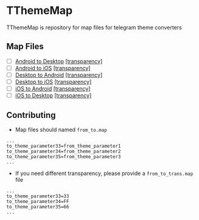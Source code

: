 # TThemeMap

TThemeMap is repository for map files for telegram theme converters

## Map Files

- [ ] [Android to Desktop](android_desktop.map) [[transparency]](android_desktop_trans.map)
- [ ] [Android to iOS](android_ios.map) [[transparency]](android_ios_trans.map)
- [ ] [Desktop to Android](desktop_android.map) [[transparency]](desktop_android_trans.map)
- [ ] [Desktop to iOS](desktop_ios.map) [[transparency]](desktop_ios_trans.map)
- [ ] [iOS to Android](ios_android.map) [[transparency]](ios_android_trans.map)
- [ ] [iOS to Desktop](ios_desktop.map) [[transparency]](ios_desktop_trans.map)

## Contributing

- Map files should named `from_to.map`
```
...
to_theme_parameter33=from_theme_parameter1
to_theme_parameter34=from_theme_parameter2
to_theme_parameter35=from_theme_parameter3
...
```
- If you need different transparency, please provide a `from_to_trans.map` file
```
...
to_theme_parameter33=33
to_theme_parameter34=FF
to_theme_parameter35=66
...
```
